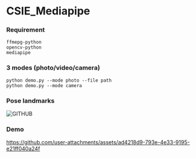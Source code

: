 # CSIE_Mediapipe

### Requirement
    ffmepg-python
    opencv-python
    mediapipe
    
### 3 modes (photo/video/camera)
    python demo.py --mode photo --file path
    python demo.py --mode camera

### Pose landmarks
![GITHUB](https://developers.google.com/static/mediapipe/images/solutions/pose_landmarks_index.png "Landmarks")

### Demo
https://github.com/user-attachments/assets/ad4218d9-793e-4e33-9195-e21ff040a24f





